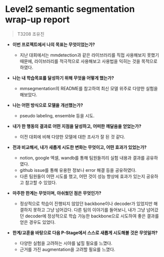 # Level2 semantic segmentation wrap-up report 

> T3208 조유진



- **이번 프로젝트에서 나의 목표는 무엇이었는가?**

  - 지난 대회에서는 mmdetection과 같은 라이브러리를 직접 사용해보지 못했기 때문에, 라이브러리를 적극적으로 사용해보고 사용법을 익히는 것을 목적으로 하였다.

  

- **나는 내 학습목표를 달성하기 위해 무엇을 어떻게 했는가?**

  - mmsegmentation의 README를 참고하여 최신 모델 위주로 다양한 실험을 해보았다.
  
  
  
- **나는 어떤 방식으로 모델을 개선했는가?**

  - pseudo labeling, ensemble 등을 시도.
  
  

- **내가 한 행동의 결과로 어떤 지점을 달성하고, 어떠한 깨달음을 얻었는가?**

  - 이전 대회에 비해 다양한 모델에 대한 조사가 잘 된 것 같다.
  
  
  
- **전과 비교해서, 내가 새롭게 시도한 변화는 무엇이고, 어떤 효과가 있었는가?**

  - notion, google 엑셀, wandb를 통해 팀원들끼리 실험 내용과 결과를 공유하였다.
  - github issue를 통해 유용한 정보나 error 해결 등을 공유하였다.
  - 다른 팀원들이 어떤 시도를 했고, 어떤 것이 성능 향상에 효과가 있는지 공유하고 참고할 수 있었다.

  

- **마주한 한계는 무엇이며, 아쉬웠던 점은 무엇인가?**

  - 정상적으로 학습이 진행되지 않았던 backbone이나 decoder가 있었지만 해결하지 못하고 그냥 넘어갔다. 다른 팀의 이야기를 들어보니, 내가 그냥 넘어갔던 decoder에 정상적으로 학습 가능한 backbone으로 시도하여 좋은 결과를 얻은 경우도 있었다.
  
  
  
- **한계/교훈을 바탕으로 다음 P-Stage에서 스스로 새롭게 시도해볼 것은 무엇일까?**

  - 다양한 실험을 고려하는 시야를 넓힐 필요를 느꼈다.
  - 근거를 가진 augmentation을 고려할 필요를 느꼈다.